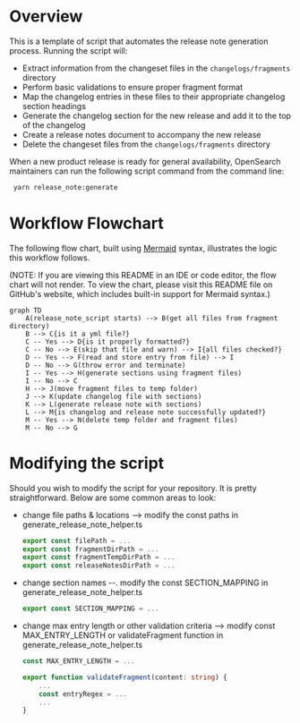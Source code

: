 # Overview
This is a template of script that automates the release note generation process. Running the script will:
 - Extract information from the changeset files in the `changelogs/fragments` directory
 - Perform basic validations to ensure proper fragment format
 - Map the changelog entries in these files to their appropriate changelog section headings
 - Generate the changelog section for the new release and add it to the top of the changelog
 - Create a release notes document to accompany the new release
 - Delete the changeset files from the `changelogs/fragments` directory

When a new product release is ready for general availability, OpenSearch maintainers can run the following script command from the command line:
```bash
 yarn release_note:generate
```

# Workflow Flowchart

The following flow chart, built using [Mermaid](https://mermaid.js.org/) syntax, illustrates the logic this workflow follows.

(NOTE: If you are viewing this README in an IDE or code editor, the flow chart will not render. To view the chart, please visit this README file on GitHub's website, which includes built-in support for Mermaid syntax.)

```mermaid
graph TD
    A(release_note_script starts) --> B(get all files from fragment directory)
    B --> C{is it a yml file?}
    C -- Yes --> D{is it properly formatted?}
    C -- No --> E(skip that file and warn) --> I{all files checked?}
    D -- Yes --> F(read and store entry from file) --> I
    D -- No --> G(throw error and terminate)
    I -- Yes --> H(generate sections using fragment files)
    I -- No --> C
    H --> J(move fragment files to temp folder)
    J --> K(update changelog file with sections)
    K --> L(generate release note with sections)
    L --> M{is changelog and release note successfully updated?}
    M -- Yes --> N(delete temp folder and fragment files)
    M -- No --> G
```

# Modifying the script
Should you wish to modify the script for your repository. It is pretty straightforward. Below are some common areas to look:
- change file paths & locations --> modify the const paths in generate_release_note_helper.ts
    ```typescript
    export const filePath = ...
    export const fragmentDirPath = ...
    export const fragmentTempDirPath = ...
    export const releaseNotesDirPath = ...
    ```
- change section names --. modify the const SECTION_MAPPING in generate_release_note_helper.ts
    ```typescript
    export const SECTION_MAPPING = ...
    ```
- change max entry length or other validation criteria --> modify const MAX_ENTRY_LENGTH or validateFragment function in generate_release_note_helper.ts
    ```typescript
    const MAX_ENTRY_LENGTH = ...
    ```
    ```typescript
    export function validateFragment(content: string) {
        ...
        const entryRegex = ...
        ...
    }
    ```
